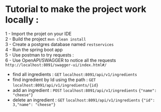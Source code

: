 # Tutorial to make the project work locally :<br />
1 - Import the projet on your IDE<br />
2 - Build the project `mvn clean install`<br />
3 - Create a postgres database named `restservices` <br />
4 - Run the spring boot app<br />
5 - Use postman to try requests  :<br />
6 - Use OpenAPI/SWAGGER to notice all the requests `http://localhost:8091/swagger-ui/index.html#/`<br />
* find all ingredients : `GET` `localhost:8091/api/v1/ingredients`<br />
* find ingredient by Id using the path : `GET` `localhost:8091/api/v1/ingredients/{id}`<br />
* add an ingredient : `POST` `localhost:8091/api/v1/ingredients` `{"name": "cheese"}`<br />
* delete an ingredient : `GET` `localhost:8091/api/v1/ingredients` `{"id": 3,"name": "cheese"}`<br />

